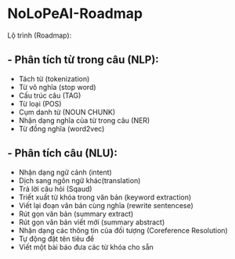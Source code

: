 # NoLoPeAI-Roadmap
Lộ trình (Roadmap):
## - Phân tích từ trong câu (NLP):
  - Tách từ (tokenization)
  - Từ vô nghĩa (stop word)
  - Cấu trúc câu (TAG)
  - Từ loại (POS)
  - Cụm danh từ (NOUN CHUNK)
  - Nhận dạng nghĩa của từ trong câu (NER)
  - Từ đồng nghĩa (word2vec)
## - Phân tích câu (NLU):
  - Nhận dạng ngữ cảnh (intent)
  - Dịch sang ngôn ngữ khác(translation)
  - Trả lời câu hỏi (Sqaud)
  - Triết xuất từ khóa trong văn bản (keyword extraction)
  - Viết lại đoạn văn bản cùng nghĩa (rewrite sentencese)
  - Rút gọn văn bản (summary extract)
  - Rút gọn văn bản viết mới (summary abstract) 
  - Nhận dạng các thông tin của đối tượng (Coreference Resolution)
  - Tự động đặt tên tiêu đề
  - Viết một bài báo đưa các từ khóa cho sẵn
